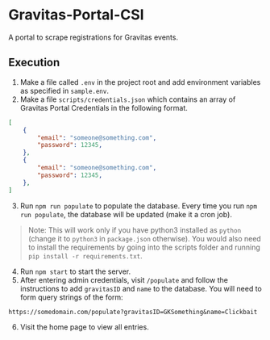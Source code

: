# Gravitas-Portal-CSI

A portal to scrape registrations for Gravitas events.

## Execution

1. Make a file called `.env` in the project root and add environment variables as specified in `sample.env`.
2. Make a file `scripts/credentials.json` which contains an array of Gravitas Portal Credentials in the following format.

```json
[
    {
        "email": "someone@something.com",
        "password": 12345,
    },
    {
        "email": "someone@something.com",
        "password": 12345,
    },
]
```

3. Run `npm run populate` to populate the database. Every time you run `npm run populate`, the database will be updated (make it a cron job).

> Note: This will work only if you have python3 installed as `python` (change it to `python3` in `package.json` otherwise). You would also need to install the requirements by going into the scripts folder and running `pip install -r requirements.txt`.

4. Run `npm start` to start the server.
5. After entering admin credentials, visit `/populate` and follow the instructions to add `gravitasID` and `name` to the database. You will need to form query strings of the form:

```
https://somedomain.com/populate?gravitasID=GKSomething&name=Clickbait
```

6. Visit the home page to view all entries.
